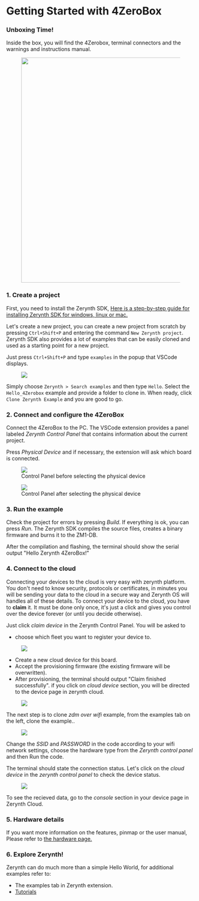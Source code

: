 # **Getting Started with 4ZeroBox**

### **Unboxing Time!**

Inside the box, you will find the 4Zerobox, terminal connectors and the warnings and instructions manual.

<figure>
  <a data-fancybox="gallery" href="../img/unbox_4zb.jpg">
  <img src="../img/unbox_4zb.jpg"width="600" />
  </a>
</figure>



### **1. Create a project**

First, you need to install the Zerynth SDK, [Here is a step-by-step guide for installing Zerynth SDK for windows, linux or mac.](sdk_guide.md)


Let's create a new project, you can create a new project from scratch by pressing `Ctrl+Shift+P` and entering the command `New Zerynth project`.
Zerynth SDK also provides a lot of examples that can be easily cloned and used as a starting point for a new project.

Just press `Ctrl+Shift+P` and type `examples` in the popup that VSCode displays.

<figure>
  <a data-fancybox="gallery" href="../img/example.jpg">
  <img src="../img/example.jpg" />
  </a>
</figure>

Simply choose `Zerynth > Search examples` and then type `Hello`. Select the `Hello_4Zerobox` example and provide a folder to clone in. When ready, click `Clone Zerynth Example` and you are good to go.

### **2. Connect and configure the 4ZeroBox**

Connect the 4ZeroBox to the PC. The VSCode extension provides a panel labeled *Zerynth Control Panel* that contains information about the current project.

Press *Physical Device* and if necessary, the extension will ask which board is connected.

<figure>
  <a data-fancybox="gallery" href="../img/control_panel_no_device.jpg">
  <img src="../img/control_panel_no_device.jpg" />
  </a>
  <figcaption>Control Panel before selecting the physical device</figcaption>
</figure>

<figure>
  <a data-fancybox="gallery" href="../img/control_panel_with_4zbdevice.jpg">
  <img src="../img/control_panel_with_4zbdevice.jpg" />
  </a>
  <figcaption>Control Panel after selecting the physical device</figcaption>
</figure>


### **3. Run the example**

Check the project for errors by pressing *Build*. If everything is ok, you can press *Run*. The Zerynth SDK compiles the source files, creates a binary firmware and burns it to the ZM1-DB.

After the compilation and flashing, the terminal should show the serial output "Hello Zerynth 4ZeroBox!"

### **4. Connect to the cloud**

Connecting your devices to the cloud is very easy with zerynth platform. You don't need to know security, protocols or certificates, in minutes you will be sending your data to the cloud in a secure way and Zerynth OS will handles all of these details.
To connect your device to the cloud, you have to **claim** it. It must be done only once, it's just a click and gives you control over the device forever (or until you decide otherwise).

Just click *claim device* in the Zerynth Control Panel. You will be asked to 

*  choose which fleet you want to register your device to.

<figure>
  <a data-fancybox="gallery" href="../img/provision1.jpg">
  <img src="../img/provision1.jpg" />
  </a>
</figure>

*  Create a new cloud device for this board.
*  Accept the provisioning firmware (the existing firmware will be overwritten).
*  After provisioning, the terminal should output "Claim finished successfully".
if you click on *cloud device* section, you will be directed to the device page in zerynth cloud.

<figure>
  <a data-fancybox="gallery" href="../img/after_prov_4zb.jpg">
  <img src="../img/after_prov_4zb.jpg" />
  </a>
</figure>

The next step is to clone *zdm over wifi* example, from the examples tab on the left, clone the example..
<figure>
  <a data-fancybox="gallery" href="../img/zdm_over_wifi.jpg">
  <img src="../img/zdm_over_wifi.jpg" />
  </a>
</figure>

Change the *SSID* and *PASSWORD* in the code according to your wifi network settings, choose the hardware type from the *Zerynth control panel* and then Run the code. 

The terminal should state the connection status.
Let's click on the *cloud device* in the *zerynth control panel* to check the device status.

<figure>
  <a data-fancybox="gallery" href="../img/after_connection.jpg">
  <img src="../img/after_connection.jpg" />
  </a>
</figure>

To see the recieved data, go to the *console* section in your device page in Zerynth Cloud.


### **5. Hardware details**

If you want more information on the features, pinmap or the user manual, Please refer to [the hardware page.](../../hardware/4ZeroBox/)

### **6. Explore Zerynth!**
Zerynth can do much more than a simple Hello World, for additional examples refer to:

- The examples tab in Zerynth extension.
- [Tutorials](../../tutorials/)
